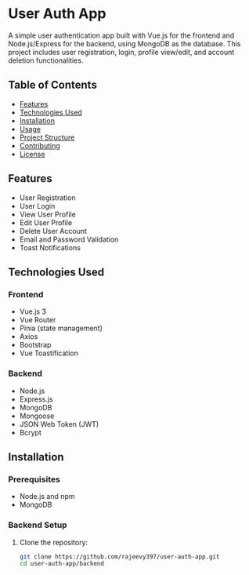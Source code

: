 # User Auth App

A simple user authentication app built with Vue.js for the frontend and Node.js/Express for the backend, using MongoDB as the database. This project includes user registration, login, profile view/edit, and account deletion functionalities.

## Table of Contents

- [Features](#features)
- [Technologies Used](#technologies-used)
- [Installation](#installation)
- [Usage](#usage)
- [Project Structure](#project-structure)
- [Contributing](#contributing)
- [License](#license)

## Features

- User Registration
- User Login
- View User Profile
- Edit User Profile
- Delete User Account
- Email and Password Validation
- Toast Notifications

## Technologies Used

### Frontend

- Vue.js 3
- Vue Router
- Pinia (state management)
- Axios
- Bootstrap
- Vue Toastification

### Backend

- Node.js
- Express.js
- MongoDB
- Mongoose
- JSON Web Token (JWT)
- Bcrypt

## Installation

### Prerequisites

- Node.js and npm
- MongoDB

### Backend Setup

1. Clone the repository:
   ```sh
   git clone https://github.com/rajeevy397/user-auth-app.git
   cd user-auth-app/backend
